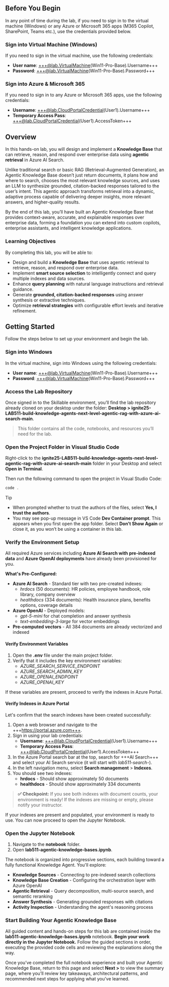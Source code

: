 ## Before You Begin

In any point of time during the lab, if you need to sign in to the virtual machine (Windows) or any Azure or Microsoft 365 apps (M365 Copilot, SharePoint, Teams etc.), use the credentials provided below.

### Sign into Virtual Machine (Windows)

If you need to sign in the virtual machine, use the following credentials:

- **User name**: +++@lab.VirtualMachine(Win11-Pro-Base).Username+++  
- **Password**: +++@lab.VirtualMachine(Win11-Pro-Base).Password+++

### Sign into Azure & Microsoft 365

If you need to sign in to any Azure or Microsoft 365 apps, use the following credentials:

- **Username**: +++@lab.CloudPortalCredential(User1).Username+++  
- **Temporary Access Pass**: +++@lab.CloudPortalCredential(User1).AccessToken+++

## Overview

In this hands-on lab, you will design and implement a **Knowledge Base** that can retrieve, reason, and respond over enterprise data using **agentic retrieval** in Azure AI Search.

Unlike traditional search or basic RAG (Retrieval-Augmented Generation), an Agentic Knowledge Base doesn’t just return documents, it plans how and where to search, chooses the most relevant knowledge sources, and uses an LLM to synthesize grounded, citation-backed responses tailored to the user’s intent. This agentic approach transforms retrieval into a dynamic, adaptive process capable of delivering deeper insights, more relevant answers, and higher-quality results.

By the end of this lab, you’ll have built an Agentic Knowledge Base that provides context-aware, accurate, and explainable responses over enterprise data, forming a foundation you can extend into custom copilots, enterprise assistants, and intelligent knowledge applications.

### Learning Objectives

By completing this lab, you will be able to:

- Design and build a **Knowledge Base** that uses agentic retrieval to retrieve, reason, and respond over enterprise data.  
- Implement **smart source selection** to intelligently connect and query multiple indexes and data sources.  
- Enhance **query planning** with natural language instructions and retrieval guidance.  
- Generate **grounded, citation-backed responses** using answer synthesis or extractive techniques.  
- Optimize **retrieval strategies** with configurable effort levels and iterative refinement.

## Getting Started

Follow the steps below to set up your environment and begin the lab.

### Sign into Windows

In the virtual machine, sign into Windows using the following credentials:

- **User name**: +++@lab.VirtualMachine(Win11-Pro-Base).Username+++  
- **Password**: +++@lab.VirtualMachine(Win11-Pro-Base).Password+++

### Access the Lab Repository

Once signed in to the Skillable environment, you’ll find the lab repository already cloned on your desktop under the folder: **Desktop > ignite25-LAB511-build-knowledge-agents-next-level-agentic-rag-with-azure-ai-search-main**.

> This folder contains all the code, notebooks, and resources you’ll need for the lab.

### Open the Project Folder in Visual Studio Code

Right-click to the **ignite25-LAB511-build-knowledge-agents-next-level-agentic-rag-with-azure-ai-search-main** folder in your Desktop and select **Open in Terminal**.

Then run the following command to open the project in Visual Studio Code:

```powershell
code .
```

> [!TIP]
> * When prompted whether to trust the authors of the files, select **Yes, I trust the authors**.
> * You may see pop-up message in VS Code **Dev Container prompt**. This appears when you first open the app folder. Select **Don’t Show Again** or close it, as you won’t be using a container in this lab.

### Verify the Environment Setup

All required Azure services including **Azure AI Search with pre-indexed data** and **Azure OpenAI deployments** have already been provisioned for you.

**What's Pre-Configured:**
- **Azure AI Search** - Standard tier with two pre-created indexes:
  - *hrdocs* (50 documents): HR policies, employee handbook, role library, company overview
  - *healthdocs* (334 documents): Health insurance plans, benefits options, coverage details
- **Azure OpenAI** - Deployed models:
  - *gpt-5-mini* for chat completion and answer synthesis
  - *text-embedding-3-large* for vector embeddings
- **Pre-computed vectors** - All 384 documents are already vectorized and indexed

#### Verify Environment Variables

1. Open the **.env** file under the main project folder.  
2. Verify that it includes the key environment variables:
   - *AZURE_SEARCH_SERVICE_ENDPOINT*
   - *AZURE_SEARCH_ADMIN_KEY*
   - *AZURE_OPENAI_ENDPOINT*
   - *AZURE_OPENAI_KEY*

If these variables are present, proceed to verify the indexes in Azure Portal.

#### Verify Indexes in Azure Portal

Let's confirm that the search indexes have been created successfully:

1. Open a web browser and navigate to the +++https://portal.azure.com+++.
2. Sign in using your lab credentials:
    - **Username**: +++@lab.CloudPortalCredential(User1).Username+++  
    - **Temporary Access Pass**: +++@lab.CloudPortalCredential(User1).AccessToken+++
3. In the Azure Portal search bar at the top, search for +++AI Search+++ and select your AI Search service (it will start with *lab511-search-*).
4. In the left navigation menu, select **Search management** > **Indexes**.
5. You should see two indexes:
   - **hrdocs** - Should show approximately 50 documents
   - **healthdocs** - Should show approximately 334 documents

> **✅ Checkpoint:** If you see both indexes with document counts, your environment is ready! If the indexes are missing or empty, please notify your instructor.

If your indexes are present and populated, your environment is ready to use. You can now proceed to open the Jupyter Notebook.

### Open the Jupyter Notebook

1. Navigate to the **notebook** folder.  
2. Open **lab511-agentic-knowledge-bases.ipynb**.

The notebook is organized into progressive sections, each building toward a fully functional Knowledge Agent. You'll explore:

- **Knowledge Sources** - Connecting to pre-indexed search collections
- **Knowledge Base Creation** - Configuring the orchestration layer with Azure OpenAI
- **Agentic Retrieval** - Query decomposition, multi-source search, and semantic reranking
- **Answer Synthesis** - Generating grounded responses with citations
- **Activity Inspection** - Understanding the agent's reasoning process

### Start Building Your Agentic Knowledge Base

All guided content and hands-on steps for this lab are contained inside the **lab511-agentic-knowledge-bases.ipynb** notebook. **Begin your work directly in the Jupyter Notebook.** Follow the guided sections in order, executing the provided code cells and reviewing the explanations along the way.

Once you’ve completed the full notebook experience and built your Agentic Knowledge Base, return to this page and select **Next >** to view the summary page, where you’ll review key takeaways, architectural patterns, and recommended next steps for applying what you’ve learned.
